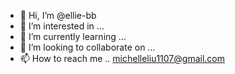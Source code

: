 - 👋 Hi, I’m @ellie-bb
- 👀 I’m interested in ...
- 🌱 I’m currently learning ...
- 💞️ I’m looking to collaborate on ...
- 📫 How to reach me .. michelleliu1107@gmail.com

<!---
ellie-bb/ellie-bb is a ✨ special ✨ repository because its `README.md` (this file) appears on your GitHub profile.
You can click the Preview link to take a look at your changes.
--->
